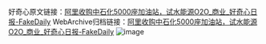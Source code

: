 好奇心原文链接：[阿里收购中石化5000座加油站，试水能源O2O_商业_好奇心日报-FakeDaily](https://www.qdaily.com/articles/7999.html)
WebArchive归档链接：[阿里收购中石化5000座加油站，试水能源O2O_商业_好奇心日报-FakeDaily](http://web.archive.org/web/20190623173207/https://www.qdaily.com/articles/7999.html)
![image](http://ww3.sinaimg.cn/large/007d5XDply1g3x10vw9akj30u03jqb29)